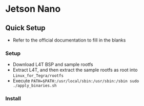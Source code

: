 # Jetson Nano

## Quick Setup

* Refer to the official documentation to fill in the blanks

### Setup

* Download L4T BSP and sample rootfs
* Extract L4T, and then extract the sample rootfs as root into `Linux_for_Tegra/rootfs`
* Execute `PATH=$PATH:/usr/local/sbin:/usr/sbin:/sbin sudo ./apply_binaries.sh`

### Install
